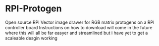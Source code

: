 # RPI-Protogen
Open source RPI Vector image drawer for RGB matrix protogens on a RPI controller board
Instructions on how to download will come in the future where this will all be far easyer and streamlined but i have yet to get a scaleable desgin working 

